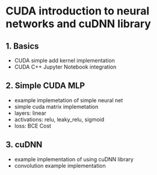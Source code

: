 # CUDA introduction to neural networks and cuDNN library

## 1. Basics
- CUDA simple add kernel implementation
- CUDA C++ Jupyter Notebook integration

## 2. Simple CUDA MLP
- example implemetation of simple neural net
- simple cuda matrix implemetation
- layers: linear
- activations: relu, leaky_relu, sigmoid
- loss: BCE Cost 

## 3. cuDNN
- example implementation of using cuDNN library
- convolution example implementation